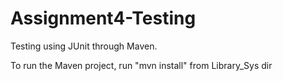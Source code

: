 # Assignment4-Testing

Testing using JUnit through Maven.

To run the Maven project, run "mvn install" from Library_Sys dir
